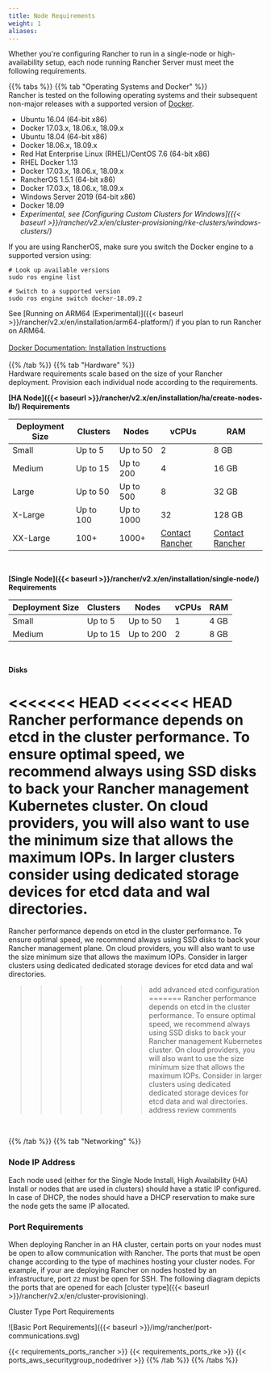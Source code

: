 ```yaml
---
title: Node Requirements
weight: 1
aliases:
---
```


Whether you're configuring Rancher to run in a single-node or high-availability setup, each node running Rancher Server must meet the following requirements.

{{% tabs %}}
{{% tab "Operating Systems and Docker" %}}
<br>
Rancher is tested on the following operating systems and their subsequent non-major releases with a supported version of [Docker](https://www.docker.com/).

*   Ubuntu 16.04 (64-bit x86)
  * Docker 17.03.x, 18.06.x, 18.09.x
*   Ubuntu 18.04 (64-bit x86)
  * Docker 18.06.x, 18.09.x
*   Red Hat Enterprise Linux (RHEL)/CentOS 7.6 (64-bit x86)
  * RHEL Docker 1.13
  * Docker 17.03.x, 18.06.x, 18.09.x
*   RancherOS 1.5.1 (64-bit x86)
  * Docker 17.03.x, 18.06.x, 18.09.x
*   Windows Server 2019 (64-bit x86)
  * Docker 18.09 
  * _Experimental, see [Configuring Custom Clusters for Windows]({{< baseurl >}}/rancher/v2.x/en/cluster-provisioning/rke-clusters/windows-clusters/)_

If you are using RancherOS, make sure you switch the Docker engine to a supported version using:<br>
```
# Look up available versions
sudo ros engine list

# Switch to a supported version
sudo ros engine switch docker-18.09.2
```
See [Running on ARM64 (Experimental)]({{< baseurl >}}/rancher/v2.x/en/installation/arm64-platform/) if you plan to run Rancher on ARM64.
<br>
<br>
[Docker Documentation: Installation Instructions](https://docs.docker.com/)
<br>
<br>
{{% /tab %}}
{{% tab "Hardware" %}}
<br>
Hardware requirements scale based on the size of your Rancher deployment. Provision each individual node according to the requirements.


**[HA Node]({{< baseurl >}}/rancher/v2.x/en/installation/ha/create-nodes-lb/) Requirements**

Deployment Size | Clusters | Nodes | vCPUs | RAM |
--- | --- | --- | --- | --- |
Small | Up to 5 | Up to 50 | 2 | 8 GB |
Medium | Up to 15 | Up to 200 | 4 | 16 GB |
Large | Up to 50 | Up to 500 | 8 | 32 GB |
X-Large | Up to 100 | Up to 1000 | 32 | 128 GB |
XX-Large | 100+ | 1000+ | [Contact Rancher](https://rancher.com/contact/) | [Contact Rancher](https://rancher.com/contact/) |

<br>

**[Single Node]({{< baseurl >}}/rancher/v2.x/en/installation/single-node/) Requirements**

Deployment Size | Clusters | Nodes | vCPUs | RAM |
--- | --- | --- | --- | --- |
Small | Up to 5 | Up to 50 | 1 | 4 GB |
Medium | Up to 15 | Up to 200 | 2 | 8 GB |

<br/>

**Disks**

<<<<<<< HEAD
<<<<<<< HEAD
Rancher performance depends on etcd in the cluster performance. To ensure optimal speed, we recommend always using SSD disks to back your Rancher management Kubernetes cluster. On cloud providers, you will also want to use the minimum size that allows the maximum IOPs. In larger clusters consider using dedicated storage devices for etcd data and wal directories.
=======
Rancher performance depends on etcd in the cluster performance. To ensure optimal speed, we recommend always using SSD disks to back your Rancher management plane. On cloud providers, you will also want to use the size minimum size that allows the maximum IOPs. Consider in larger clusters using dedicated dedicated storage devices for etcd data and wal directories.
>>>>>>> add advanced etcd configuration
=======
Rancher performance depends on etcd in the cluster performance. To ensure optimal speed, we recommend always using SSD disks to back your Rancher management Kubernetes cluster. On cloud providers, you will also want to use the size minimum size that allows the maximum IOPs. Consider in larger clusters using dedicated dedicated storage devices for etcd data and wal directories.
>>>>>>> address review comments

<br/>

{{% /tab %}}
{{% tab  "Networking" %}}
<br>

### Node IP Address

Each node used (either for the Single Node Install, High Availability (HA) Install or nodes that are used in clusters) should have a static IP configured. In case of DHCP, the nodes should have a DHCP reservation to make sure the node gets the same IP allocated.

### Port Requirements

When deploying Rancher in an HA cluster, certain ports on your nodes must be open to allow communication with Rancher. The ports that must be open change according to the type of machines hosting your cluster nodes. For example, if your are deploying Rancher on nodes hosted by an infrastructure, port `22` must be open for SSH. The following diagram depicts the ports that are opened for each [cluster type]({{< baseurl >}}/rancher/v2.x/en/cluster-provisioning).

<figcaption>Cluster Type Port Requirements</figcaption>

![Basic Port Requirements]({{< baseurl >}}/img/rancher/port-communications.svg)

{{< requirements_ports_rancher >}}
{{< requirements_ports_rke >}}
{{< ports_aws_securitygroup_nodedriver >}}
{{% /tab %}}
{{% /tabs %}}
